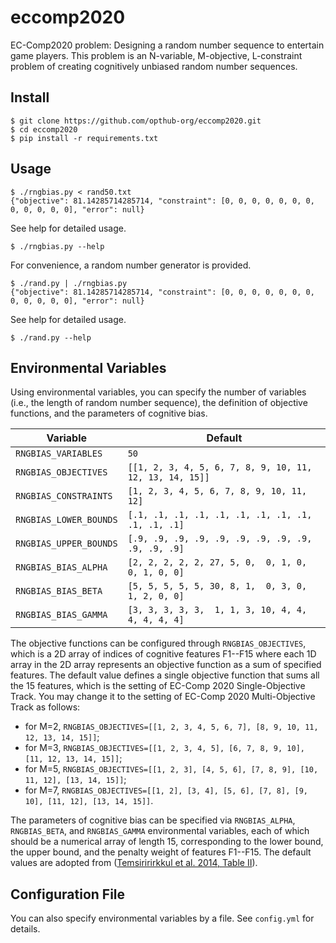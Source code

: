 # eccomp2020
EC-Comp2020 problem: Designing a random number sequence to entertain game players. This problem is an N-variable, M-objective, L-constraint problem of creating cognitively unbiased random number sequences.

## Install
```
$ git clone https://github.com/opthub-org/eccomp2020.git
$ cd eccomp2020
$ pip install -r requirements.txt
```

## Usage
```
$ ./rngbias.py < rand50.txt
{"objective": 81.14285714285714, "constraint": [0, 0, 0, 0, 0, 0, 0, 0, 0, 0, 0, 0], "error": null}
```

See help for detailed usage.
```
$ ./rngbias.py --help
```

For convenience, a random number generator is provided.
```
$ ./rand.py | ./rngbias.py
{"objective": 81.14285714285714, "constraint": [0, 0, 0, 0, 0, 0, 0, 0, 0, 0, 0, 0], "error": null}
```

See help for detailed usage.
```
$ ./rand.py --help
```

## Environmental Variables
Using environmental variables, you can specify the number of variables (i.e., the length of random number sequence), the definition of objective functions, and the parameters of cognitive bias.

|Variable              |Default                                                |
|----------------------|-------------------------------------------------------|
|`RNGBIAS_VARIABLES`   |`50`                                                   |
|`RNGBIAS_OBJECTIVES`  |`[[1, 2, 3, 4, 5, 6, 7, 8, 9, 10, 11, 12, 13, 14, 15]]`|
|`RNGBIAS_CONSTRAINTS` |`[1, 2, 3, 4, 5, 6, 7, 8, 9, 10, 11, 12]`              |
|`RNGBIAS_LOWER_BOUNDS`|`[.1, .1, .1, .1, .1, .1, .1, .1, .1, .1, .1, .1]`     |
|`RNGBIAS_UPPER_BOUNDS`|`[.9, .9, .9, .9, .9, .9, .9, .9, .9, .9, .9, .9]`     |
|`RNGBIAS_BIAS_ALPHA`  |`[2, 2, 2, 2, 2, 27, 5, 0,  0, 1, 0, 0, 1, 0, 0]`      |
|`RNGBIAS_BIAS_BETA`   |`[5, 5, 5, 5, 5, 30, 8, 1,  0, 3, 0, 1, 2, 0, 0]`      |
|`RNGBIAS_BIAS_GAMMA`  |`[3, 3, 3, 3, 3,  1, 1, 3, 10, 4, 4, 4, 4, 4, 4]`      |

The objective functions can be configured through `RNGBIAS_OBJECTIVES`, which is a 2D array of indices of cognitive features F1--F15 where each 1D array in the 2D array represents an objective function as a sum of specified features. The default value defines a single objective function that sums all the 15 features, which is the setting of EC-Comp 2020 Single-Objective Track. You may change it to the setting of EC-Comp 2020 Multi-Objective Track as follows:
- for M=2, `RNGBIAS_OBJECTIVES=[[1, 2, 3, 4, 5, 6, 7], [8, 9, 10, 11, 12, 13, 14, 15]]`;
- for M=3, `RNGBIAS_OBJECTIVES=[[1, 2, 3, 4, 5], [6, 7, 8, 9, 10], [11, 12, 13, 14, 15]]`;
- for M=5, `RNGBIAS_OBJECTIVES=[[1, 2, 3], [4, 5, 6], [7, 8, 9], [10, 11, 12], [13, 14, 15]]`;
- for M=7, `RNGBIAS_OBJECTIVES=[[1, 2], [3, 4], [5, 6], [7, 8], [9, 10], [11, 12], [13, 14, 15]]`.

The parameters of cognitive bias can be specified via `RNGBIAS_ALPHA`, `RNGBIAS_BETA`, and `RNGBIAS_GAMMA` environmental variables, each of which should be a numerical array of length 15, corresponding to the lower bound, the upper bound, and the penalty weight of features F1--F15. The default values are adopted from ([Temsiririrkkul et al. 2014, Table II](https://dspace.jaist.ac.jp/dspace/bitstream/10119/12995/1/21068.pdf)).

## Configuration File
You can also specify environmental variables by a file. See `config.yml` for details.